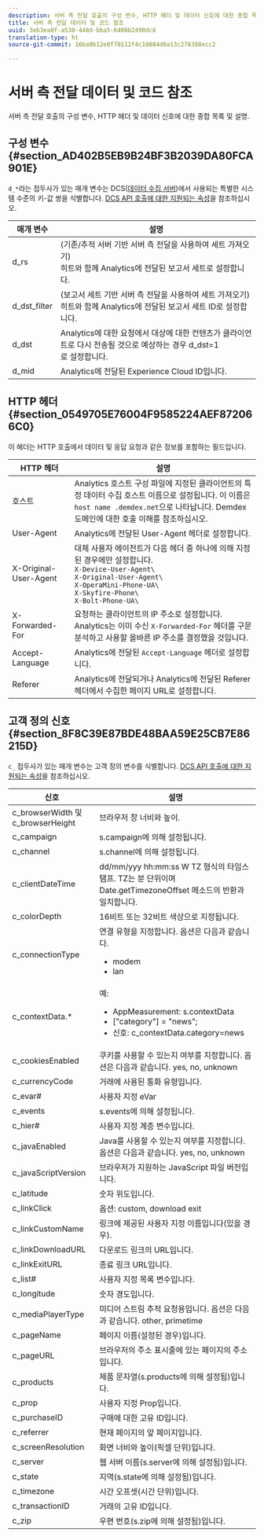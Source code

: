 ```yaml
---
description: 서버 측 전달 호출의 구성 변수, HTTP 헤더 및 데이터 신호에 대한 종합 목록 및 설명.
title: 서버 측 전달 데이터 및 코드 참조
uuid: 3eb3ea0f-a530-448d-bba5-6408b2490dc8
translation-type: ht
source-git-commit: 16ba0b12e0f70112f4c10804d0a13c278388ecc2

---
```



# 서버 측 전달 데이터 및 코드 참조

서버 측 전달 호출의 구성 변수, HTTP 헤더 및 데이터 신호에 대한 종합 목록 및 설명.

## 구성 변수 {#section_AD402B5EB9B24BF3B2039DA80FCA901E}

`d_*`라는 접두사가 있는 매개 변수는 DCS([데이터 수집 서버](https://marketing.adobe.com/resources/help/en_US/aam/c_compcollect.html))에서 사용되는 특별한 시스템 수준의 키-값 쌍을 식별합니다. [DCS API 호출에 대한 지원되는 속성](https://marketing.adobe.com/resources/help/en_US/aam/dcs-keys.html)을 참조하십시오.

| 매개 변수 | 설명 |
|--- |--- |
| d_rs | (기존/추적 서버 기반 서버 측 전달을 사용하여 세트 가져오기) <br>히트와 함께 Analytics에 전달된 보고서 세트로 설정합니다. |
| d_dst_filter | (보고서 세트 기반 서버 측 전달을 사용하여 세트 가져오기) <br>히트와 함께 Analytics에 전달된 보고서 세트 ID로 설정합니다. |
| d_dst | Analytics에 대한 요청에서 대상에 대한 컨텐츠가 클라이언트로 다시 전송될 것으로 예상하는 경우 d_dst=1<br>로 설정합니다. |
| d_mid | Analytics에 전달된 Experience Cloud ID입니다. |

## HTTP 헤더 {#section_0549705E76004F9585224AEF872066C0}

이 헤더는 HTTP 호출에서 데이터 및 응답 요청과 같은 정보를 포함하는 필드입니다.

<!-- Meike, missing link in table below: "See Understanding Calls to the Demdex Domain" -->

| HTTP 헤더 | 설명 |
|--- |--- |
| 호스트 | Analytics 호스트 구성 파일에 지정된 클라이언트의 특정 데이터 수집 호스트 이름으로 설정됩니다. 이 이름은   `host name .demdex.net`으로 나타납니다.  Demdex 도메인에 대한 호출 이해를 참조하십시오. |
| User-Agent | Analytics에 전달된 User-Agent 헤더로 설정합니다. |
| X-Original-User-Agent | 대체 사용자 에이전트가 다음 헤더 중 하나에 의해 지정된 경우에만 설정합니다. </br>`X-Device-User-Agent\ `  </br>`X-Original-User-Agent\`   </br>`X-OperaMini-Phone-UA\`   </br>`X-Skyfire-Phone\`    </br>`X-Bolt-Phone-UA\` |
| X-Forwarded-For | 요청하는 클라이언트의 IP 주소로 설정합니다. Analytics는 이미 수신 `X-Forwarded-For` 헤더를 구문 분석하고 사용할 올바른 IP 주소를 결정했을 것입니다. |
| Accept-Language | Analytics에 전달된 `Accept-Language` 헤더로 설정합니다. |
| Referer | Analytics에 전달되거나 Analytics에 전달된 Referer 헤더에서 수집한 페이지 URL로 설정합니다. |

## 고객 정의 신호 {#section_8F8C39E87BDE48BAA59E25CB7E86215D}

`c_` 접두사가 있는 매개 변수는 고객 정의 변수를 식별합니다. [DCS API 호출에 대한 지원되는 속성](https://marketing.adobe.com/resources/help/en_US/aam/dcs-keys.html)을 참조하십시오.

| 신호 | 설명 |
|--- |--- |
| c_browserWidth 및 c_browserHeight | 브라우저 창 너비와 높이. |
| c_campaign | s.campaign에 의해 설정됩니다. |
| c_channel | s.channel에 의해 설정됩니다. |
| c_clientDateTime | dd/mm/yyy hh:mm:ss  W TZ 형식의 타임스탬프. TZ는 분 단위이며 Date.getTimezoneOffset 메소드의 반환과 일치합니다. |
| c_colorDepth | 16비트 또는 32비트 색상으로 지정됩니다. |
| c_connectionType | 연결 유형을 지정합니다. 옵션은 다음과 같습니다.<ul><li>modem</li><li>lan</li></ul> |
| c_contextData.* | 예:<ul><li>AppMeasurement: s.contextData</li><li>["category"] = "news";</li><li>신호: c_contextData.category=news</li></ul> |
| c_cookiesEnabled | 쿠키를 사용할 수 있는지 여부를 지정합니다. 옵션은 다음과 같습니다. yes, no, unknown |
| c_currencyCode | 거래에 사용된 통화 유형입니다. |
| c_evar# | 사용자 지정 eVar |
| c_events | s.events에 의해 설정됩니다. |
| c_hier# | 사용자 지정 계층 변수입니다. |
| c_javaEnabled | Java를 사용할 수 있는지 여부를 지정합니다. 옵션은 다음과 같습니다. yes, no, unknown |
| c_javaScriptVersion | 브라우저가 지원하는 JavaScript 파일 버전입니다. |
| c_latitude | 숫자 위도입니다. |
| c_linkClick | 옵션: custom, download exit |
| c_linkCustomName | 링크에 제공된 사용자 지정 이름입니다(있을 경우). |
| c_linkDownloadURL | 다운로드 링크의 URL입니다. |
| c_linkExitURL | 종료 링크 URL입니다. |
| c_list# | 사용자 지정 목록 변수입니다. |
| c_longitude | 숫자 경도입니다. |
| c_mediaPlayerType | 미디어 스트림 추적 요청용입니다. 옵션은 다음과 같습니다.  other, primetime |
| c_pageName | 페이지 이름(설정된 경우)입니다. |
| c_pageURL | 브라우저의 주소 표시줄에 있는 페이지의 주소입니다. |
| c_products | 제품 문자열(s.products에 의해 설정됨)입니다. |
| c_prop | 사용자 지정 Prop입니다. |
| c_purchaseID | 구매에 대한 고유 ID입니다. |
| c_referrer | 현재 페이지의 앞 페이지입니다. |
| c_screenResolution | 화면 너비와 높이(픽셀 단위)입니다. |
| c_server | 웹 서버 이름(s.server에 의해 설정됨)입니다. |
| c_state | 지역(s.state에 의해 설정됨)입니다. |
| c_timezone | 시간 오프셋(시간 단위)입니다. |
| c_transactionID | 거래의 고유 ID입니다. |
| c_zip | 우편 번호(s.zip에 의해 설정됨)입니다. |
